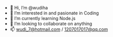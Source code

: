 - 👋 Hi, I’m @wudiha
- 👀 I’m interested in and pasionate in Coding
- 🌱 I’m currently learning Node.js
- 💞️ I’m looking to collaborate on anything 
- 📫 wudi_7@hotmail.com / 1207017017@qq.com

<!---
wudiha/wudiha is a ✨ special ✨ repository because its `README.md` (this file) appears on your GitHub profile.
You can click the Preview link to take a look at your changes.
--->
